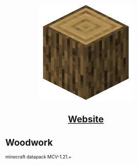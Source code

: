 <div align="center">
	<p align=center>
	<img src="./readme.png">
	</p>
	<h1><a href="#">Website</a></h1>
</div>

# Woodwork
minecraft datapack MCV-1.21.+

